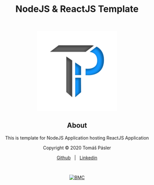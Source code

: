 <h1 align="center">
  <br/>NodeJS & ReactJS Template
  <br/>&nbsp;
</h1>
<p align="center">
  <img height="250" src="./logo.png" alt="Logo"/>
</p>

<h2 align="center">
  About
</h2>

<p align="center">
  This is template for NodeJS Application hosting ReactJS Application
</p>

<p align="center">
  Copyright &copy; 2020 Tomáš Pásler
</p>

<p align="center">
  <a href="https://github.com/pasleto" target="_blank" rel="noopener noreferrer">Github</a> &nbsp; | &nbsp; <a href="https://linkedin.com/in/tomas-pasler" target="_blank" rel="noopener noreferrer">Linkedin</a>
</p>

&nbsp;

<p align="center">
  <a href="https://www.buymeacoffee.com/pasleto" target="_blank" rel="noopener noreferrer">
    <img src="https://www.buymeacoffee.com/assets/img/custom_images/white_img.png" alt="BMC"/>
  </a>
</p>
